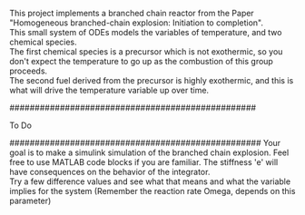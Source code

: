 This project implements a branched chain reactor from the Paper "Homogeneous branched-chain explosion: Initiation to completion".  
This small system of ODEs models the variables of temperature, and two chemical species.  
The first chemical species is a precursor which is not exothermic, so you don't expect the temperature to go up as the combustion of this group proceeds.  
The second fuel derived from the precursor is highly exothermic, and this is what will drive the temperature variable up over time.

#################################################

To Do                                   

##################################################
Your goal is to make a simulink simulation of the branched chain explosion.  Feel free to use MATLAB code blocks if you are familiar.
The stiffness 'e' will have consequences on the behavior of the integrator.  
Try a few difference values and see what that means and what the variable implies for the system (Remember the reaction rate Omega, depends on this parameter)

